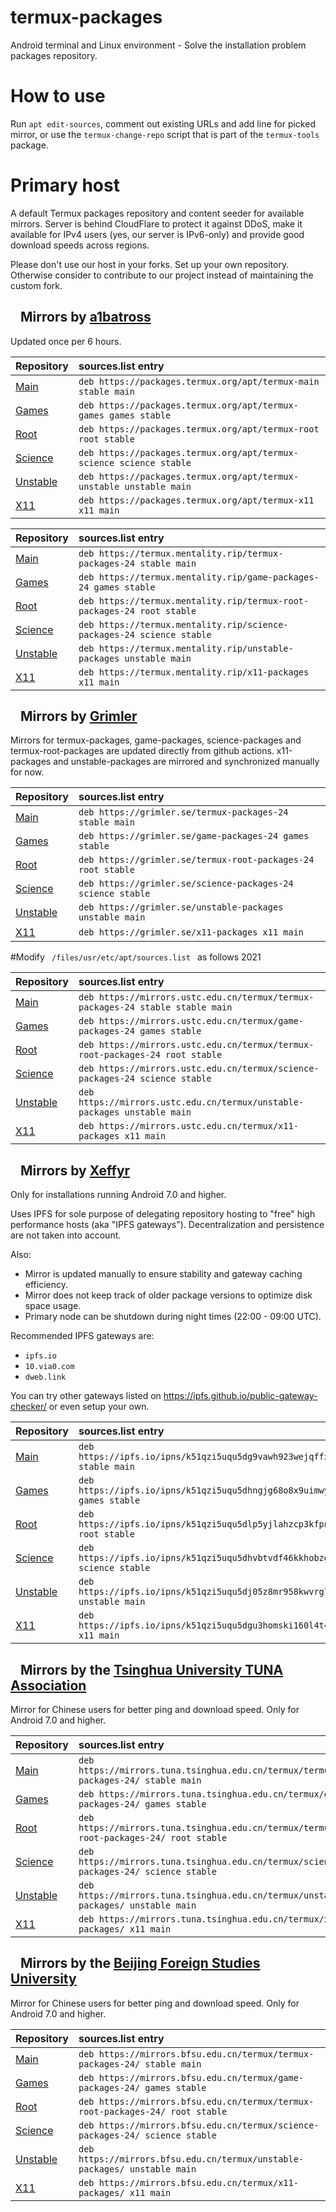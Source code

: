 # termux-packages
Android terminal and Linux environment - Solve the installation problem packages repository.
# How to use
<p>Run <code>apt edit-sources</code>, comment out existing URLs and add line for picked mirror, or use the <code>termux-change-repo</code> script that is part of the <code>termux-tools</code> package.</p>

# Primary host
A default Termux packages repository and content seeder for available mirrors. Server is behind CloudFlare to protect it against DDoS, make it available for IPv4 users (yes, our server is IPv6-only) and provide good download speeds across regions.
<table role="table">
<thead>
<tr>
<th align="left">Repository</th>
<th align="left">sources.list entry</th>
</tr>
</thead>
<tbody>
<tr>
<td align="left"><a href="https://github.com/termux/termux-packages">Main</a></td>
 <td align="left"><code>deb https://packages.termux.org/apt/termux-main stable main</code></td>
</tr>
<td align="left"><a href="https://github.com/termux/termux-packages">Games</a></td>	
<td align="left"><code>deb https://packages.termux.org/apt/termux-games games stable</code></td>
</tr>
<td align="left"><a href="https://github.com/termux/termux-packages">Root</a></td>	
<td align="left"><code>deb https://packages.termux.org/apt/termux-root root stable</code></td>
</tr>
<td align="left"><a href="https://github.com/termux/termux-packages">Science</a></td>	
<td align="left"><code>deb https://packages.termux.org/apt/termux-science science stable</code></td>
</tr>
<td align="left"><a href="https://github.com/termux/termux-packages">Unstable</a></td>	
<td align="left"><code>deb https://packages.termux.org/apt/termux-unstable unstable main</code></td>
</tr>
<td align="left"><a href="https://github.com/termux/termux-packages">X11</a></td>	
<td align="left"><code>deb https://packages.termux.org/apt/termux-x11 x11 main</code></td>
</tr>
Please don't use our host in your forks. Set up your own repository. Otherwise consider to contribute to our project instead of maintaining the custom fork.


<h2>
<a id="user-content-mirrors-by-a1batross" class="anchor" href="#mirrors-by-a1batross" aria-hidden="true"><svg class="octicon octicon-link" viewBox="0 0 16 16" version="1.1" width="16" height="16" aria-hidden="true"></svg></a>Mirrors by <a href="https://github.com/a1batross">a1batross</a>
</h2>
<p>Updated once per 6 hours.</p>
<table role="table">
<thead>
<tr>
<th align="left">Repository</th>
<th align="left">sources.list entry</th>
</tr>
</thead>
<tbody>
<tr>
<td align="left"><a href="https://github.com/termux/termux-packages">Main</a></td>
<td align="left"><code>deb https://termux.mentality.rip/termux-packages-24 stable main</code></td>
</tr>
<tr>
<td align="left"><a href="https://github.com/termux/game-packages">Games</a></td>
<td align="left"><code>deb https://termux.mentality.rip/game-packages-24 games stable</code></td>
</tr>
<tr>
<td align="left"><a href="https://github.com/termux/termux-root-packages">Root</a></td>
<td align="left"><code>deb https://termux.mentality.rip/termux-root-packages-24 root stable</code></td>
</tr>
<tr>
<td align="left"><a href="https://github.com/termux/science-packages">Science</a></td>
<td align="left"><code>deb https://termux.mentality.rip/science-packages-24 science stable</code></td>
</tr>
<tr>
<td align="left"><a href="https://github.com/termux/unstable-packages">Unstable</a></td>
<td align="left"><code>deb https://termux.mentality.rip/unstable-packages unstable main</code></td>
</tr>
<tr>
<td align="left"><a href="https://github.com/termux/x11-packages">X11</a></td>
<td align="left"><code>deb https://termux.mentality.rip/x11-packages x11 main</code></td>
</tr>
</tbody>
</table>
<h2>
<a id="user-content-mirrors-by-grimler" class="anchor" href="#mirrors-by-grimler" aria-hidden="true"><svg class="octicon octicon-link" viewBox="0 0 16 16" version="1.1" width="16" height="16" aria-hidden="true"></svg></a>Mirrors by <a href="https://github.com/grimler91">Grimler</a>
</h2>
<p>Mirrors for termux-packages, game-packages, science-packages and termux-root-packages are updated directly from github actions. x11-packages and unstable-packages are mirrored and synchronized manually for now.</p>
<table role="table">
<thead>
<tr>
<th align="left">Repository</th>
<th align="left">sources.list entry</th>
</tr>
</thead>
<tbody>
<tr>
<td align="left"><a href="https://github.com/termux/termux-packages">Main</a></td>
<td align="left"><code>deb https://grimler.se/termux-packages-24 stable main</code></td>
</tr>
<tr>
<td align="left"><a href="https://github.com/termux/game-packages">Games</a></td>
<td align="left"><code>deb https://grimler.se/game-packages-24 games stable</code></td>
</tr>
<tr>
<td align="left"><a href="https://github.com/termux/termux-root-packages">Root</a></td>
<td align="left"><code>deb https://grimler.se/termux-root-packages-24 root stable</code></td>
</tr>
<tr>
<td align="left"><a href="https://github.com/termux/science-packages">Science</a></td>
<td align="left"><code>deb https://grimler.se/science-packages-24 science stable</code></td>
</tr>
<tr>
<td align="left"><a href="https://github.com/termux/unstable-packages">Unstable</a></td>
<td align="left"><code>deb https://grimler.se/unstable-packages unstable main</code></td>
</tr>
<tr>
<td align="left"><a href="https://github.com/termux/x11-packages">X11</a></td>
<td align="left"><code>deb https://grimler.se/x11-packages x11 main</code></td>
</tr>
</tbody>
</table>
  
  
#Modify <code> /files/usr/etc/apt/sources.list </code> as follows 2021
<table role="table">
<thead>
<tr>
<th align="left">Repository</th>
<th align="left">sources.list entry</th>
</tr>
</thead>
<tbody>
<tr>
<td align="left"><a href="https://github.com/termux/termux-packages">Main</a></td>
<td align="left"><code>deb https://mirrors.ustc.edu.cn/termux/termux-packages-24 stable stable main</code></td>
</tr>
<tr>
<td align="left"><a href="https://github.com/termux/game-packages">Games</a></td>
<td align="left"><code>deb https://mirrors.ustc.edu.cn/termux/game-packages-24 games stable</code></td>
</tr>
<tr>
<td align="left"><a href="https://github.com/termux/termux-root-packages">Root</a></td>
<td align="left"><code>deb https://mirrors.ustc.edu.cn/termux/termux-root-packages-24 root stable</code></td>
</tr>
<tr>
<td align="left"><a href="https://github.com/termux/science-packages">Science</a></td>
<td align="left"><code>deb https://mirrors.ustc.edu.cn/termux/science-packages-24 science stable</code></td>
</tr>
<tr>
<td align="left"><a href="https://github.com/termux/unstable-packages">Unstable</a></td>
<td align="left"><code>deb https://mirrors.ustc.edu.cn/termux/unstable-packages unstable main</code></td>
</tr>
<tr>
<td align="left"><a href="https://github.com/termux/x11-packages">X11</a></td>
<td align="left"><code>deb https://mirrors.ustc.edu.cn/termux/x11-packages x11 main</code></td>
</tr>
</tbody>
</table>



<h2>
<a id="user-content-mirrors-by-xeffyr" class="anchor" href="#mirrors-by-xeffyr" aria-hidden="true"><svg class="octicon octicon-link" viewBox="0 0 16 16" version="1.1" width="16" height="16" aria-hidden="true"></path></svg></a>Mirrors by <a href="https://github.com/xeffyr">Xeffyr</a>
</h2>
<p>Only for installations running Android 7.0 and higher.</p>
<p>Uses IPFS for sole purpose of delegating repository hosting to "free" high performance hosts (aka "IPFS gateways"). Decentralization and persistence are not taken into account.</p>
<p>Also:</p>
<ul>
<li>Mirror is updated manually to ensure stability and gateway caching efficiency.</li>
<li>Mirror does not keep track of older package versions to optimize disk space usage.</li>
<li>Primary node can be shutdown during night times (22:00 - 09:00 UTC).</li>
</ul>
<p>Recommended IPFS gateways are:</p>
<ul>
<li><code>ipfs.io</code></li>
<li><code>10.via0.com</code></li>
<li><code>dweb.link</code></li>
</ul>
<p>You can try other gateways listed on <a href="https://ipfs.github.io/public-gateway-checker/" rel="nofollow">https://ipfs.github.io/public-gateway-checker/</a> or even setup your own.</p>
<table role="table">
<thead>
<tr>
<th align="left">Repository</th>
<th align="left">sources.list entry</th>
</tr>
</thead>
<tbody>
<tr>
<td align="left"><a href="https://github.com/termux/termux-packages">Main</a></td>
<td align="left"><code>deb https://ipfs.io/ipns/k51qzi5uqu5dg9vawh923wejqffxiu9bhqlze5f508msk0h7ylpac27fdgaskx stable main</code></td>
</tr>
<tr>
<td align="left"><a href="https://github.com/termux/game-packages">Games</a></td>
<td align="left"><code>deb https://ipfs.io/ipns/k51qzi5uqu5dhngjg68o8x9uimwy5h8iqt91n2266idc7uet9ew3lc472upy27 games stable</code></td>
</tr>
<tr>
<td align="left"><a href="https://github.com/termux/termux-root-packages">Root</a></td>
<td align="left"><code>deb https://ipfs.io/ipns/k51qzi5uqu5dlp5yjlahzcp3kfpnhbifo9ka9iybo3bp5vt781duafkyyvt9al root stable</code></td>
</tr>
<tr>
<td align="left"><a href="https://github.com/termux/science-packages">Science</a></td>
<td align="left"><code>deb https://ipfs.io/ipns/k51qzi5uqu5dhvbtvdf46kkhobzgamhiirte6s6k28l2c1iapumphh3cpkw33f science stable</code></td>
</tr>
<tr>
<td align="left"><a href="https://github.com/termux/unstable-packages">Unstable</a></td>
<td align="left"><code>deb https://ipfs.io/ipns/k51qzi5uqu5dj05z8mr958kwvrg7a0wqouj5nnoo5uqu1btnsljvpznfaav9nk unstable main</code></td>
</tr>
<tr>
<td align="left"><a href="https://github.com/termux/x11-packages">X11</a></td>
<td align="left"><code>deb https://ipfs.io/ipns/k51qzi5uqu5dgu3homski160l4t4bmp52vb6dbgxb5bda90rewnwg64wnkwxj4 x11 main</code></td>
</tr>
</tbody>
</table>
<h2>
<a id="user-content-mirrors-by-the-tsinghua-university-tuna-association" class="anchor" href="#mirrors-by-the-tsinghua-university-tuna-association" aria-hidden="true"><svg class="octicon octicon-link" viewBox="0 0 16 16" version="1.1" width="16" height="16" aria-hidden="true"></svg></a>Mirrors by the <a href="https://tuna.moe/" rel="nofollow">Tsinghua University TUNA Association</a>
</h2>
<p>Mirror for Chinese users for better ping and download speed. Only for Android 7.0 and higher.</p>
<table role="table">
<thead>
<tr>
<th align="left">Repository</th>
<th align="left">sources.list entry</th>
</tr>
</thead>
<tbody>
<tr>
<td align="left"><a href="https://github.com/termux/termux-packages">Main</a></td>
<td align="left"><code>deb https://mirrors.tuna.tsinghua.edu.cn/termux/termux-packages-24/ stable main</code></td>
</tr>
<tr>
<td align="left"><a href="https://github.com/termux/game-packages">Games</a></td>
<td align="left"><code>deb https://mirrors.tuna.tsinghua.edu.cn/termux/game-packages-24/ games stable</code></td>
</tr>
<tr>
<td align="left"><a href="https://github.com/termux/termux-root-packages">Root</a></td>
<td align="left"><code>deb https://mirrors.tuna.tsinghua.edu.cn/termux/termux-root-packages-24/ root stable</code></td>
</tr>
<tr>
<td align="left"><a href="https://github.com/termux/science-packages">Science</a></td>
<td align="left"><code>deb https://mirrors.tuna.tsinghua.edu.cn/termux/science-packages-24/ science stable</code></td>
</tr>
<tr>
<td align="left"><a href="https://github.com/termux/unstable-packages">Unstable</a></td>
<td align="left"><code>deb https://mirrors.tuna.tsinghua.edu.cn/termux/unstable-packages/ unstable main</code></td>
</tr>
<tr>
<td align="left"><a href="https://github.com/termux/x11-packages">X11</a></td>
<td align="left"><code>deb https://mirrors.tuna.tsinghua.edu.cn/termux/x11-packages/ x11 main</code></td>
</tr>
</tbody>
</table>
<h2>
<a id="user-content-mirrors-by-the-beijing-foreign-studies-university" class="anchor" href="#mirrors-by-the-beijing-foreign-studies-university" aria-hidden="true"><svg class="octicon octicon-link" viewBox="0 0 16 16" version="1.1" width="16" height="16" aria-hidden="true"></svg></a>Mirrors by the <a href="http://www.bfsu.edu.cn/" rel="nofollow">Beijing Foreign Studies University</a>
</h2>
<p>Mirror for Chinese users for better ping and download speed. Only for Android 7.0 and higher.</p>
<table role="table">
<thead>
<tr>
<th align="left">Repository</th>
<th align="left">sources.list entry</th>
</tr>
</thead>
<tbody>
<tr>
<td align="left"><a href="https://github.com/termux/termux-packages">Main</a></td>
<td align="left"><code>deb https://mirrors.bfsu.edu.cn/termux/termux-packages-24/ stable main</code></td>
</tr>
<tr>
<td align="left"><a href="https://github.com/termux/game-packages">Games</a></td>
<td align="left"><code>deb https://mirrors.bfsu.edu.cn/termux/game-packages-24/ games stable</code></td>
</tr>
<tr>
<td align="left"><a href="https://github.com/termux/termux-root-packages">Root</a></td>
<td align="left"><code>deb https://mirrors.bfsu.edu.cn/termux/termux-root-packages-24/ root stable</code></td>
</tr>
<tr>
<td align="left"><a href="https://github.com/termux/science-packages">Science</a></td>
<td align="left"><code>deb https://mirrors.bfsu.edu.cn/termux/science-packages-24/ science stable</code></td>
</tr>
<tr>
<td align="left"><a href="https://github.com/termux/unstable-packages">Unstable</a></td>
<td align="left"><code>deb https://mirrors.bfsu.edu.cn/termux/unstable-packages/ unstable main</code></td>
</tr>
<tr>
<td align="left"><a href="https://github.com/termux/x11-packages">X11</a></td>
<td align="left"><code>deb https://mirrors.bfsu.edu.cn/termux/x11-packages/ x11 main</code></td>
</tr>
</tbody>
</table>
